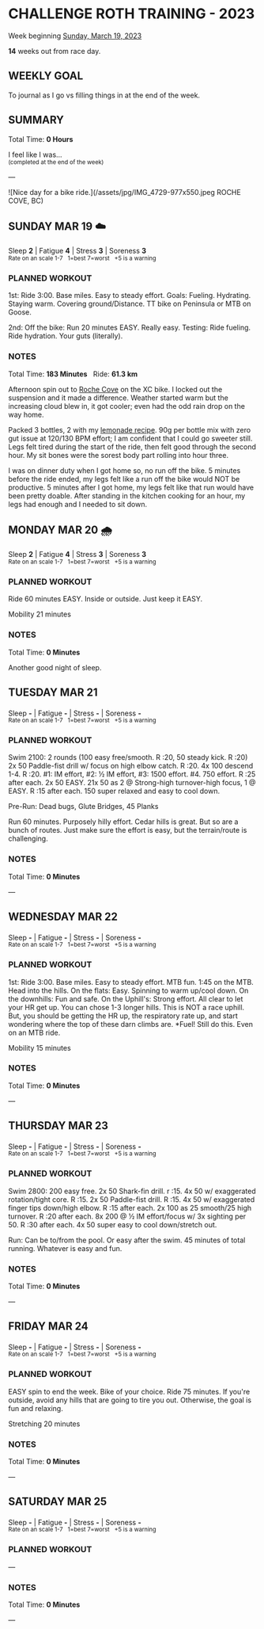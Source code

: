 # CHALLENGE ROTH TRAINING - 2023
Week beginning [Sunday, March 19, 2023](javascript:flick('sun');)

**14** weeks out from race day.

## WEEKLY GOAL
To journal as I go vs filling things in at the end of the week.

## SUMMARY
Total Time: **0 Hours**

I feel like I was...
<br /><sup>(completed at the end of the week)</sup>

&mdash;

![Nice day for a bike ride.](/assets/jpg/IMG_4729-977x550.jpeg ROCHE COVE, BC)

## SUNDAY MAR 19 ☁️
Sleep **2** | Fatigue **4** | Stress **3** | Soreness **3**
<sup><br />Rate on an scale 1-7 &nbsp; 1=best 7=worst &nbsp; +5 is a warning</sup>

### PLANNED WORKOUT
1st: Ride 3:00. Base miles. Easy to steady effort. 
Goals: Fueling. Hydrating. Staying warm. Covering ground/Distance. 
TT bike on Peninsula or MTB on Goose. 

2nd: Off the bike: Run 20 minutes EASY. Really easy. 
Testing: Ride fueling. Ride hydration. Your guts (literally).

### NOTES
Total Time: **183 Minutes** &nbsp; Ride: **61.3 km**

Afternoon spin out to [Roche Cove](javascript:flkty.select(2);) on the XC bike.  I locked out the suspension and it made a difference.  Weather started warm but the increasing cloud blew in, it got cooler; even had the odd rain drop on the way home.

Packed 3 bottles, 2 with my [lemonade recipe](/blog/).  90g per bottle mix with zero gut issue at 120/130 BPM effort; I am confident that I could go sweeter still.  Legs felt tired during the start of the ride, then felt good through the second hour.  My sit bones were the sorest body part rolling into hour three.

I was on dinner duty when I got home so, no run off the bike.  5 minutes before the ride ended, my legs felt like a run off the bike would NOT be productive.  5 minutes after I got home, my legs felt like that run would have been pretty doable.  After standing in the kitchen cooking for an hour, my legs had enough and I needed to sit down.

<!---->
## MONDAY MAR 20 🌧
Sleep **2** | Fatigue **4** | Stress **3** | Soreness **3**
<sup><br />Rate on an scale 1-7 &nbsp; 1=best 7=worst &nbsp; +5 is a warning</sup>

### PLANNED WORKOUT
Ride 60 minutes EASY. 
Inside or outside. 
Just keep it EASY. 

Mobility 21 minutes

### NOTES
Total Time: **0 Minutes**

Another good night of sleep.

<!---->
## TUESDAY MAR 21
Sleep **-** | Fatigue **-** | Stress **-** | Soreness **-**
<sup><br />Rate on an scale 1-7 &nbsp; 1=best 7=worst &nbsp; +5 is a warning</sup>

### PLANNED WORKOUT
Swim 2100: 
2 rounds (100 easy free/smooth. R :20, 50 steady kick. R :20) 
2x 50 Paddle-fist drill w/ focus on high elbow catch. R :20. 
4x 100 descend 1-4. R :20. #1: IM effort, #2: ½ IM effort, #3: 1500 effort. #4. 750 effort. R :25 after each. 
2x 50 EASY. 
21x 50 as 2 @ Strong-high turnover-high focus, 1 @ EASY.  R :15 after each. 
150 super relaxed and easy to cool down. 

Pre-Run: Dead bugs, Glute Bridges, 45 Planks

Run 60 minutes. Purposely hilly effort. 
Cedar hills is great. But so are a bunch of routes. Just make sure the effort is easy, but the terrain/route is challenging.

### NOTES
Total Time: **0 Minutes**

&mdash;  

<!---->
## WEDNESDAY MAR 22
Sleep **-** | Fatigue **-** | Stress **-** | Soreness **-**
<sup><br />Rate on an scale 1-7 &nbsp; 1=best 7=worst &nbsp; +5 is a warning</sup>

### PLANNED WORKOUT
1st: Ride 3:00. Base miles. Easy to steady effort.
MTB fun. 
1:45 on the MTB. 
Head into the hills. 
On the flats: Easy. Spinning to warm up/cool down.
On the downhills: Fun and safe. 
On the Uphill's: Strong effort. All clear to let your HR get up. 
You can chose 1-3 longer hills. This is NOT a race uphill. But, you should be getting the HR up, the respiratory rate up, and start wondering where the top of these darn climbs are. 
*Fuel! Still do this. Even on an MTB ride. 

Mobility 15 minutes

### NOTES
Total Time: **0 Minutes**

&mdash;  

<!---->
## THURSDAY MAR 23
Sleep **-** | Fatigue **-** | Stress **-** | Soreness **-**
<sup><br />Rate on an scale 1-7 &nbsp; 1=best 7=worst &nbsp; +5 is a warning</sup>

### PLANNED WORKOUT
Swim 2800: 
200 easy free. 
2x 50 Shark-fin drill. r :15. 
4x 50 w/ exaggerated rotation/tight core. R :15. 
2x 50 Paddle-fist drill. R :15. 
4x 50 w/ exaggerated finger tips down/high elbow. R :15 after each. 
2x 100 as 25 smooth/25 high turnover. R :20 after each. 
8x 200 @ ½ IM effort/focus w/ 3x sighting per 50. R :30 after each. 
4x 50 super easy to cool down/stretch out. 

Run: Can be to/from the pool. Or easy after the swim. 
45 minutes of total running. Whatever is easy and fun.

### NOTES
Total Time: **0 Minutes**

&mdash;  

<!---->
## FRIDAY MAR 24
Sleep **-** | Fatigue **-** | Stress **-** | Soreness **-**
<sup><br />Rate on an scale 1-7 &nbsp; 1=best 7=worst &nbsp; +5 is a warning</sup>

### PLANNED WORKOUT
EASY spin to end the week. 
Bike of your choice. 
Ride 75 minutes. If you're outside, avoid any hills that are going to tire you out. 
Otherwise, the goal is fun and relaxing. 

Stretching 20 minutes

### NOTES
Total Time: **0 Minutes**

&mdash;  

<!---->
## SATURDAY MAR 25
Sleep **-** | Fatigue **-** | Stress **-** | Soreness **-**
<sup><br />Rate on an scale 1-7 &nbsp; 1=best 7=worst &nbsp; +5 is a warning</sup>

### PLANNED WORKOUT
&mdash;  

### NOTES
Total Time: **0 Minutes**

&mdash;  
